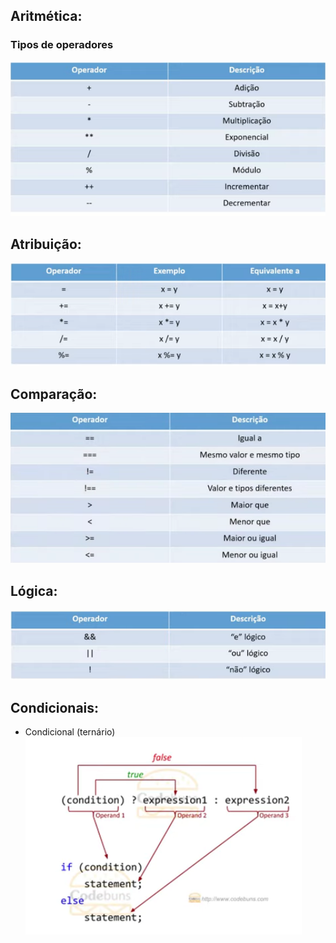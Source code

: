 ## Aritmética:
### Tipos de operadores
![aritmetica](IMG/aritmetica.png)
<br/>

## Atribuição:
![atribuicao](IMG/atribuicao.png)
<br/>

## Comparação:
![comparacao](IMG/comparacao.png)
<br/>

## Lógica:
![logica](IMG/logico.png)
<br/>

## Condicionais:
- Condicional (ternário)<br/>
![condicionais](IMG/condicionalTernario.png)
<br/>